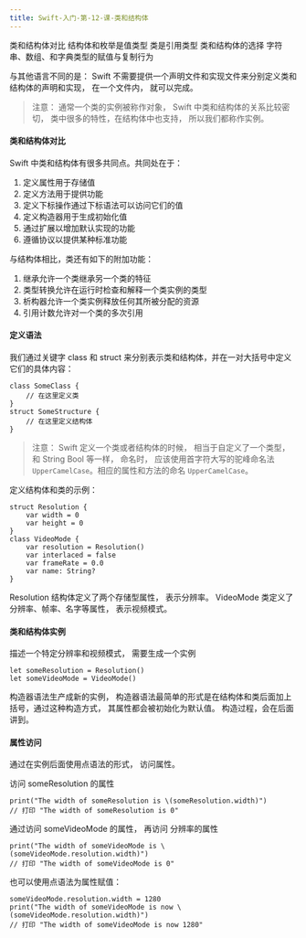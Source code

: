 ```yaml
---
title: Swift-入门-第-12-课-类和结构体
---
```


类和结构体对比
结构体和枚举是值类型
类是引用类型
类和结构体的选择
字符串、数组、和字典类型的赋值与复制行为

与其他语言不同的是： Swift 不需要提供一个声明文件和实现文件来分别定义类和结构体的声明和实现， 在一个文件内， 就可以完成。

>注意：
>通常一个类的实例被称作对象， Swift 中类和结构体的关系比较密切， 类中很多的特性，在结构体中也支持， 所以我们都称作实例。

#### 类和结构体对比
Swift 中类和结构体有很多共同点。共同处在于：

1. 定义属性用于存储值
2. 定义方法用于提供功能
3. 定义下标操作通过下标语法可以访问它们的值
4. 定义构造器用于生成初始化值
5. 通过扩展以增加默认实现的功能
6. 遵循协议以提供某种标准功能

与结构体相比，类还有如下的附加功能：

1. 继承允许一个类继承另一个类的特征
2. 类型转换允许在运行时检查和解释一个类实例的类型
3. 析构器允许一个类实例释放任何其所被分配的资源
4. 引用计数允许对一个类的多次引用

#### 定义语法
我们通过关键字 class 和 struct 来分别表示类和结构体，并在一对大括号中定义它们的具体内容：

```
class SomeClass {
    // 在这里定义类
}
struct SomeStructure {
    // 在这里定义结构体
}
```
>注意：
>Swift 定义一个类或者结构体的时候， 相当于自定义了一个类型， 和 String Bool 等一样， 命名时， 应该使用首字符大写的驼峰命名法 `UpperCamelCase`。相应的属性和方法的命名 `UpperCamelCase`。

定义结构体和类的示例：

```
struct Resolution {
    var width = 0
    var height = 0
}
class VideoMode {
    var resolution = Resolution()
    var interlaced = false
    var frameRate = 0.0
    var name: String?
}
```
Resolution 结构体定义了两个存储型属性， 表示分辨率。
VideoMode 类定义了 分辨率、帧率、名字等属性， 表示视频模式。

#### 类和结构体实例
描述一个特定分辨率和视频模式， 需要生成一个实例

```
let someResolution = Resolution()
let someVideoMode = VideoMode()
```
构造器语法生产成新的实例， 构造器语法最简单的形式是在结构体和类后面加上括号，通过这种构造方式， 其属性都会被初始化为默认值。 构造过程，会在后面讲到。

#### 属性访问
通过在实例后面使用点语法的形式， 访问属性。

访问 someResolution 的属性
```
print("The width of someResolution is \(someResolution.width)")
// 打印 "The width of someResolution is 0"
```

通过访问 someVideoMode 的属性， 再访问 分辨率的属性

```
print("The width of someVideoMode is \(someVideoMode.resolution.width)")
// 打印 "The width of someVideoMode is 0"
```

也可以使用点语法为属性赋值：

```
someVideoMode.resolution.width = 1280
print("The width of someVideoMode is now \(someVideoMode.resolution.width)")
// 打印 "The width of someVideoMode is now 1280"
```


